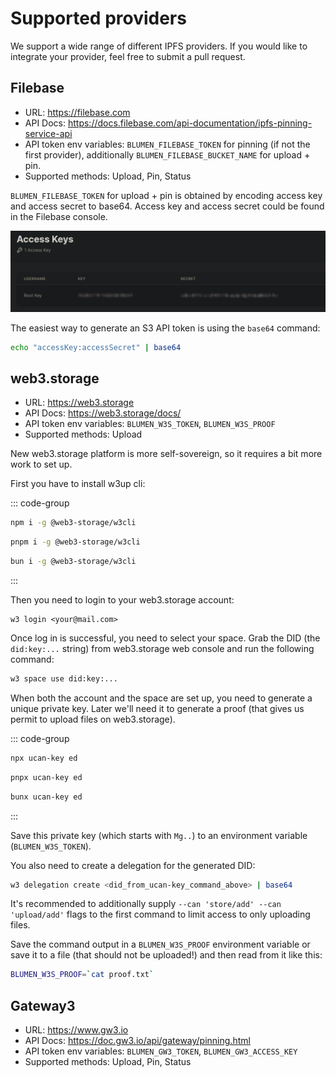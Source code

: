 # Supported providers

We support a wide range of different IPFS providers. If you would like to integrate your provider, feel free to submit a pull request.

## Filebase

- URL: https://filebase.com
- API Docs: https://docs.filebase.com/api-documentation/ipfs-pinning-service-api
- API token env variables: `BLUMEN_FILEBASE_TOKEN` for pinning (if not the first provider), additionally `BLUMEN_FILEBASE_BUCKET_NAME` for upload + pin.
- Supported methods: Upload, Pin, Status

`BLUMEN_FILEBASE_TOKEN` for upload + pin is obtained by encoding access key and access secret to base64. Access key and access secret could be found in the Filebase console.

![Filebase console](filebase.png)

The easiest way to generate an S3 API token is using the `base64` command:

```sh
echo "accessKey:accessSecret" | base64
```

## web3.storage

- URL: https://web3.storage
- API Docs: https://web3.storage/docs/
- API token env variables: `BLUMEN_W3S_TOKEN`, `BLUMEN_W3S_PROOF`
- Supported methods: Upload

New web3.storage platform is more self-sovereign, so it requires a bit more work to set up.

First you have to install w3up cli:

::: code-group

```bash [npm]
npm i -g @web3-storage/w3cli
```

```bash [pnpm]
pnpm i -g @web3-storage/w3cli
```

```bash [bun]
bun i -g @web3-storage/w3cli
```

:::

Then you need to login to your web3.storage account:

```
w3 login <your@mail.com>
```

Once log in is successful, you need to select your space. Grab the DID (the `did:key:...` string) from web3.storage web console and run the following command:

```sh
w3 space use did:key:...
```

When both the account and the space are set up, you need to generate a unique private key. Later we'll need it to generate a proof (that gives us permit to upload files on web3.storage).

::: code-group

```bash [npm]
npx ucan-key ed
```

```bash [pnpm]
pnpx ucan-key ed
```

```bash [bun]
bunx ucan-key ed
```

:::

Save this private key (which starts with `Mg..`) to an environment variable (`BLUMEN_W3S_TOKEN`).

You also need to create a delegation for the generated DID:

```sh
w3 delegation create <did_from_ucan-key_command_above> | base64
```

It's recommended to additionally supply `--can 'store/add' --can 'upload/add'` flags to the first command to limit access to only uploading files.

Save the command output in a `BLUMEN_W3S_PROOF` environment variable or save it to a file (that should not be uploaded!) and then read from it like this:

```sh
BLUMEN_W3S_PROOF=`cat proof.txt`
```

## Gateway3

- URL: https://www.gw3.io
- API Docs: https://doc.gw3.io/api/gateway/pinning.html
- API token env variables: `BLUMEN_GW3_TOKEN`, `BLUMEN_GW3_ACCESS_KEY`
- Supported methods: Upload, Pin, Status